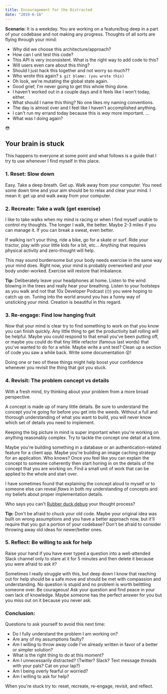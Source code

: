 ```yaml
---
title: Encouragement for the Distracted
date: "2019-6-16"
---
```


**Scenario:** It is a weekday. You are working on a feature/bug deep in a part of your codebase and not making any progress. Thoughts of all sorts are flying through your mind:

* Why did we choose this architecture/approach?
* How can I unit test this code?
* This API is very inconsistent. What is the right way to add code to this?
* Will users even care about this thing?
* Should I just hack this together and not worry so much??
* Who wrote this again? `$ git blame: (you wrote this)`
* Oh look, we're mutating the global state again.
* Good grief, I'm never going to get this whole thing done.
* I haven't worked out in a couple days and it feels like I won't today, either.
* What should I name this thing? No one likes my naming conventions.
* The day is almost over and I feel like I haven't accomplished anything.
* I can't run my errand today because this is _way_ more important.
...
* What was I doing again?

😳

## Your brain is stuck

This happens to everyone at some point and what follows is a guide that I try to use whenever I find myself in this place. 

### 1. Reset: Slow down

Easy. Take a deep breath. Get up. Walk away from your computer. You need some down time and your aim should be to relax and clear your mind. I mean it: get up and walk away from your computer.

### 2. Recreate: Take a walk (get exercise)

I like to take walks when my mind is racing or when I find myself unable to control my thoughts. The longer I walk, the better. Maybe 2-3 miles if you can manage it. If you can break a sweat, even better.

If walking isn't your thing, ride a bike, go for a skate or surf. Ride your tractor, play with your little kids for a bit, etc... Anything that requires physical activity and zero-thought will help.

This may sound burdensome but your body needs exercise in the same way your mind does. Right now, your mind is probably overworked and your body under-worked. Exercise will restore that imbalance.

**Tip:** Deliberately leave your headphones at home. Listen to the wind blowing in the trees and really hear your breathing. Listen to your footsteps as you walk and not that 10x Developer Podcast (🙄) you were hoping to catch up on. Tuning into the world around you has a funny way of unsticking your mind. Creation is beautiful in this regard.

### 3. Re-engage: Find low hanging fruit

Now that your mind is clear try to find something to work on that you know you can finish quickly. Any little thing to get the productivity ball rolling will be helpful. Maybe you could respond to that email you've been putting off, or maybe you could do that tiny little refactor (famous last words) that you've wanted to do for a while. Maybe write a unit test? Clean up a section of code you saw a while back. Write some documentation 😲!

Doing one or two of these things might help boost your confidence whenever you revisit the thing that got you stuck.

### 4. Revisit: The problem concept vs details

With a fresh mind, try thinking about your problem from a more broad perspective. 

A concept is made up of many little details. Be sure to understand the concept you're going for before you get into the weeds. Without a full and thorough understanding of what you want to build, you will never know which set of details you need to implement.

Keeping the big picture in mind is super important when you're working on anything reasonably complex. Try to tackle the concept one detail at a time.

Maybe you're building something in a database or an authentication-related feature for a client app. Maybe you're building an image caching strategy for an application. Who knows?  Once you feel like you can explain the concept to someone coherently then start honing in on the details of the concept that you are working on. Find a small unit of work that can be applied to the whole and start over.

I have sometimes found that explaining the concept aloud to myself or to someone else can reveal _flaws_ in both my understanding of concepts and my beliefs about proper implementation details.

Who says you can't [Rubber duck debug](https://en.wikipedia.org/wiki/Rubber_duck_debugging) your thought process?

**Tip:** Don't be afraid to chuck your old code. Maybe your original idea was built on wrong assumptions and you have a better approach now, but it'll require that you gut a portion of your codebase? Don't be afraid to consider throwing away old ideas for newer/better ones.

### 5. Reflect: Be willing to ask for help

Raise your hand if you have ever typed a question into a well-attended Slack channel only to stare at it for 5 minutes and then delete it because you were afraid to ask it?

Sometimes I really struggle with this, but deep down I know that reaching out for help should be a safe move and should be met with compassion and understanding. No question is stupid and no problem is worth belittling someone over. Be courageous! Ask your question and find peace in your own lack of knowledge. Maybe someone has the perfect answer for you but you miss out on it because you never ask.

### Conclusion:

Questions to ask yourself to avoid this next time:

* Do I fully understand the problem I am working on?
* Are any of my assumptions faulty?
* Am I willing to throw away code I've already written in favor of a better or simpler solution?
* What is the right thing to do at this moment?
* Am I unnecessarily distracted? (Twitter? Slack? Text message threads with your pals? Cat on your lap?)
* Am I being overly fearful or worried?
* Am I willing to ask for help?

When you're stuck try to: reset, recreate, re-engage, revisit, and reflect.

